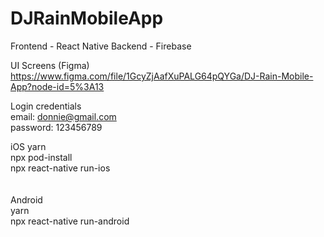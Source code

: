 # DJRainMobileApp

Frontend - React Native
Backend - Firebase


UI Screens (Figma)
https://www.figma.com/file/1GcyZjAafXuPALG64pQYGa/DJ-Rain-Mobile-App?node-id=5%3A13

Login credentials <br>
email: donnie@gmail.com <br>
password: 123456789
<br>


iOS
yarn <br>
npx pod-install<br>
npx react-native run-ios<br>
<br><br>
Android<br>
yarn<br>
npx react-native run-android


